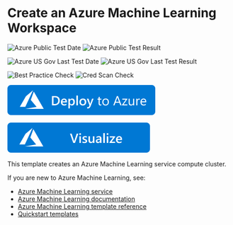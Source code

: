 # Create an Azure Machine Learning Workspace

![Azure Public Test Date](https://azurequickstartsservice.blob.core.windows.net/badges/101-machine-learning-compute-create-amlcompute/PublicLastTestDate.svg)
![Azure Public Test Result](https://azurequickstartsservice.blob.core.windows.net/badges/101-machine-learning-compute-create-amlcompute/PublicDeployment.svg)

![Azure US Gov Last Test Date](https://azurequickstartsservice.blob.core.windows.net/badges/101-machine-learning-compute-create-amlcompute/FairfaxLastTestDate.svg)
![Azure US Gov Last Test Result](https://azurequickstartsservice.blob.core.windows.net/badges/101-machine-learning-compute-create-amlcompute/FairfaxDeployment.svg)

![Best Practice Check](https://azurequickstartsservice.blob.core.windows.net/badges/101-machine-learning-compute-create-amlcompute/BestPracticeResult.svg)
![Cred Scan Check](https://azurequickstartsservice.blob.core.windows.net/badges/101-machine-learning-compute-create-amlcompute/CredScanResult.svg)

[![Deploy To Azure](https://raw.githubusercontent.com/Azure/azure-quickstart-templates/master/1-CONTRIBUTION-GUIDE/images/deploytoazure.svg?sanitize=true)](https://portal.azure.com/#create/Microsoft.Template/uri/https%3A%2F%2Fraw.githubusercontent.com%2FAzure%2Fazure-quickstart-templates%2Fmaster%2F101-machine-learning-compute-create-amlcompute%2Fazuredeploy.json)

[![Visualize](https://raw.githubusercontent.com/Azure/azure-quickstart-templates/master/1-CONTRIBUTION-GUIDE/images/visualizebutton.svg?sanitize=true)](http://armviz.io/#/?load=https%3A%2F%2Fraw.githubusercontent.com%2FAzure%2Fazure-quickstart-templates%2Fmaster%2F101-machine-learning-compute-create-amlcompute%2Fazuredeploy.json)

This template creates an Azure Machine Learning service compute cluster.

If you are new to Azure Machine Learning, see:

- [Azure Machine Learning service](https://azure.microsoft.com/services/machine-learning-service/)
- [Azure Machine Learning documentation](https://docs.microsoft.com/azure/machine-learning/)
- [Azure Machine Learning template reference](https://docs.microsoft.com/azure/templates/microsoft.machinelearningservices/allversions)
- [Quickstart templates](https://azure.microsoft.com/resources/templates/)


